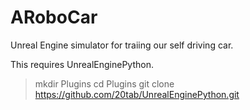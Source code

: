 # ARoboCar
Unreal Engine simulator for traiing our self driving car.

This requires UnrealEnginePython.  
>mkdir Plugins
>cd Plugins
>git clone https://github.com/20tab/UnrealEnginePython.git
